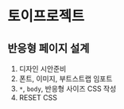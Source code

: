 # 토이프로젝트

## 반응형 페이지 설계

1. 디자인 시안준비
2. 폰트, 이미지, 부트스트랩 임포트
3. `*`, `body`, 반응형 사이즈 CSS 작성
4. RESET CSS